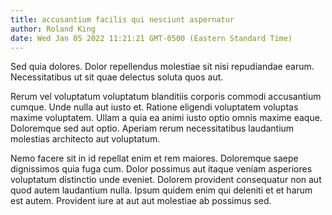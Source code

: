 ```yaml
---
title: accusantium facilis qui nesciunt aspernatur
author: Roland King
date: Wed Jan 05 2022 11:21:21 GMT-0500 (Eastern Standard Time)
---
```

Sed quia dolores. Dolor repellendus molestiae sit nisi repudiandae earum. Necessitatibus ut sit quae delectus soluta quos aut.

 Rerum vel voluptatum voluptatum blanditiis corporis commodi accusantium cumque. Unde nulla aut iusto et. Ratione eligendi voluptatem voluptas maxime voluptatem. Ullam a quia ea animi iusto optio omnis maxime eaque. Doloremque sed aut optio. Aperiam rerum necessitatibus laudantium molestias architecto aut voluptatum.

 Nemo facere sit in id repellat enim et rem maiores. Doloremque saepe dignissimos quia fuga cum. Dolor possimus aut itaque veniam asperiores voluptatum distinctio unde eveniet. Dolorem provident consequatur non aut quod autem laudantium nulla. Ipsum quidem enim qui deleniti et et harum est autem. Provident iure at aut aut molestiae ab possimus sed.